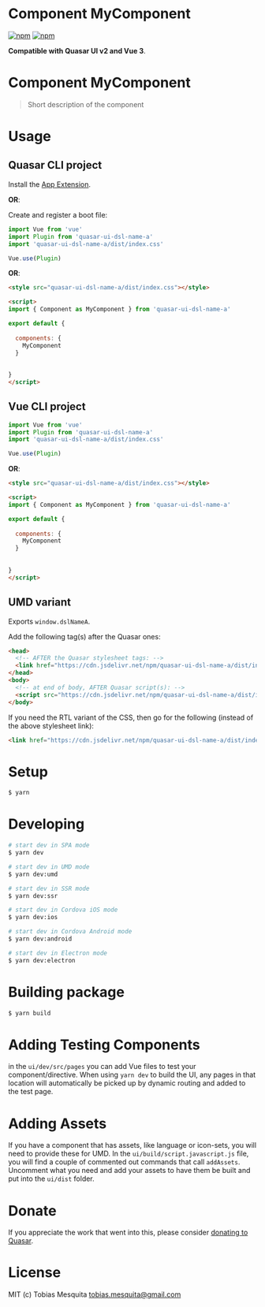 # Component MyComponent

[![npm](https://img.shields.io/npm/v/quasar-ui-dsl-name-a.svg?label=quasar-ui-dsl-name-a)](https://www.npmjs.com/package/quasar-ui-dsl-name-a)
[![npm](https://img.shields.io/npm/dt/quasar-ui-dsl-name-a.svg)](https://www.npmjs.com/package/quasar-ui-dsl-name-a)

**Compatible with Quasar UI v2 and Vue 3**.


# Component MyComponent
> Short description of the component




# Usage

## Quasar CLI project


Install the [App Extension](../app-extension).

**OR**:


Create and register a boot file:

```js
import Vue from 'vue'
import Plugin from 'quasar-ui-dsl-name-a'
import 'quasar-ui-dsl-name-a/dist/index.css'

Vue.use(Plugin)
```

**OR**:

```html
<style src="quasar-ui-dsl-name-a/dist/index.css"></style>

<script>
import { Component as MyComponent } from 'quasar-ui-dsl-name-a'

export default {
  
  components: {
    MyComponent
  }
  
  
}
</script>
```

## Vue CLI project

```js
import Vue from 'vue'
import Plugin from 'quasar-ui-dsl-name-a'
import 'quasar-ui-dsl-name-a/dist/index.css'

Vue.use(Plugin)
```

**OR**:

```html
<style src="quasar-ui-dsl-name-a/dist/index.css"></style>

<script>
import { Component as MyComponent } from 'quasar-ui-dsl-name-a'

export default {
  
  components: {
    MyComponent
  }
  
  
}
</script>
```

## UMD variant

Exports `window.dslNameA`.

Add the following tag(s) after the Quasar ones:

```html
<head>
  <!-- AFTER the Quasar stylesheet tags: -->
  <link href="https://cdn.jsdelivr.net/npm/quasar-ui-dsl-name-a/dist/index.min.css" rel="stylesheet" type="text/css">
</head>
<body>
  <!-- at end of body, AFTER Quasar script(s): -->
  <script src="https://cdn.jsdelivr.net/npm/quasar-ui-dsl-name-a/dist/index.umd.min.js"></script>
</body>
```
If you need the RTL variant of the CSS, then go for the following (instead of the above stylesheet link):
```html
<link href="https://cdn.jsdelivr.net/npm/quasar-ui-dsl-name-a/dist/index.rtl.min.css" rel="stylesheet" type="text/css">
```

# Setup
```bash
$ yarn
```

# Developing
```bash
# start dev in SPA mode
$ yarn dev

# start dev in UMD mode
$ yarn dev:umd

# start dev in SSR mode
$ yarn dev:ssr

# start dev in Cordova iOS mode
$ yarn dev:ios

# start dev in Cordova Android mode
$ yarn dev:android

# start dev in Electron mode
$ yarn dev:electron
```

# Building package
```bash
$ yarn build
```

# Adding Testing Components
in the `ui/dev/src/pages` you can add Vue files to test your component/directive. When using `yarn dev` to build the UI, any pages in that location will automatically be picked up by dynamic routing and added to the test page.

# Adding Assets
If you have a component that has assets, like language or icon-sets, you will need to provide these for UMD. In the `ui/build/script.javascript.js` file, you will find a couple of commented out commands that call `addAssets`. Uncomment what you need and add your assets to have them be built and put into the `ui/dist` folder.

# Donate
If you appreciate the work that went into this, please consider [donating to Quasar](https://donate.quasar.dev).

# License
MIT (c) Tobias Mesquita <tobias.mesquita@gmail.com>
